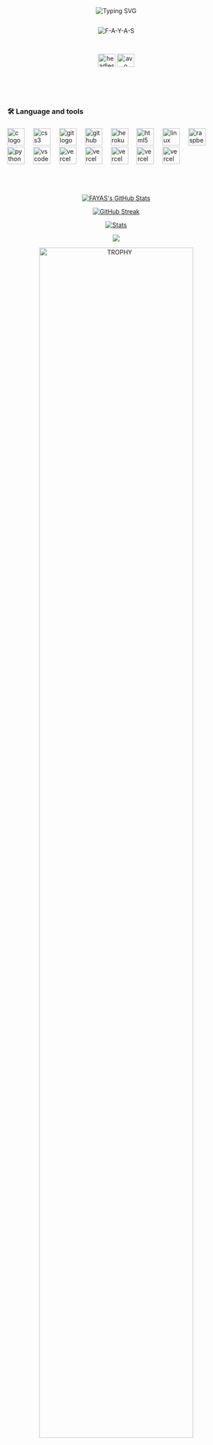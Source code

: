 <div align="center">
    <img
        src="https://readme-typing-svg.herokuapp.com?font=GlossAndBloom&size=30&duration=4997&color=993300&background=FF673200&center=true&vCenter=true&lines=HEY+BUDDY;FAYAS+HERE!"
            alt="Typing SVG"
        /
        >
    </a>
</p>
</div>


<h2 align="center"></h2>

<p align="center"> <img src="https://komarev.com/ghpvc/?username=F-A-Y-A-S&label=Profile%20views&color=0e75b6&style=flat" alt="F-A-Y-A-S" /> </p>

<br>

<p align="center">
<a href="https://www.instagram.com/the.arthur._" target="blank"><img align="center" src="https://raw.githubusercontent.com/rahuldkjain/github-profile-readme-generator/master/src/images/icons/Social/instagram.svg" alt="headless_angels.exo" height="30" width="40" /></a>
<a href="https://wa.me/917994328116" target="blank"><img align="center" src="https://raw.githubusercontent.com/rahuldkjain/github-profile-readme-generator/master/src/images/icons/Social/whatsapp.svg" alt="avo" height="30" width="40" /></a>
</p>

    


   <br>

   </p>

 
 <BR>
<h2 align="center"></h2>




###

<h3 align="left">🛠 Language and tools</h3>

###

<div align="left">
  <img src="https://skillicons.dev/icons?i=c" height="40" alt="c logo"  />
  <img width="12" />
  <img src="https://cdn.jsdelivr.net/gh/devicons/devicon/icons/css3/css3-original.svg" height="40" alt="css3 logo"  />
  <img width="12" />
  <img src="https://skillicons.dev/icons?i=git" height="40" alt="git logo"  />
  <img width="12" />
  <img src="https://skillicons.dev/icons?i=github" height="40" alt="github logo"  />
  <img width="12" />
  <img src="https://cdn.jsdelivr.net/gh/devicons/devicon/icons/heroku/heroku-original.svg" height="40" alt="heroku logo"  />
  <img width="12" />
  <img src="https://skillicons.dev/icons?i=html" height="40" alt="html5 logo"  />
  <img width="12" />
  <img src="https://skillicons.dev/icons?i=linux" height="40" alt="linux logo"  />
  <img width="12" />
  <img src="https://skillicons.dev/icons?i=raspberrypi" height="40" alt="raspberrypi logo"  />
  <img width="12" />
  <img src="https://skillicons.dev/icons?i=py" height="40" alt="python logo"  />
  <img width="12" />
  <img src="https://skillicons.dev/icons?i=vscode" height="40" alt="vscode logo"  />
  <img width="12" />
  <img src="https://skillicons.dev/icons?i=windows" height="40" alt="vercel logo"  />
    <img width="12" />
  <img src="https://skillicons.dev/icons?i=photoshop" height="40" alt="vercel logo"  />
    <img width="12" />
  <img src="https://skillicons.dev/icons?i=googlecloud" height="40" alt="vercel logo"  />
    <img width="12" />
<img src="https://skillicons.dev/icons?i=androidstudio" height="40" alt="vercel logo"  />
    <img width="12" />
<img src="https://skillicons.dev/icons?i=ubuntu" height="40" alt="vercel logo"  />


####


<br>


<!-- 
<h2 align="center"></h2> -->


<br>


<p align="center">
  <a href="https://github.com/FAYAS"> <img  alt="FAYAS's GitHub Stats" src="https://awesome-github-stats.azurewebsites.net/user-stats/FAYASHERE?cardType=github&theme=github-dark&preferLogin=true" />  </a>



<p align="center">
  <a href="https://github.com/FAYAS">
    <img src="https://streak-stats.demolab.com?user=F-A-Y-A-S&theme=dark&background=000000" alt="GitHub Streak">
  </a>
</p>


 <p align="center">
    <a href="https://github.com/FAYAS">
        <img src="https://github-readme-activity-graph.vercel.app/graph?username=F-A-Y-A-S&theme=redical" alt="Stats">
    </a>
</p>


<p align="center"><a href="https://github.com/FAYAS"><img src="https://github-readme-stats.vercel.app/api/top-langs/?username=F-A-Y-A-S&theme=radical&layout=compact"></a></p> 

<div align=center>
  <a href="https://github.com/F-A-Y-A-S" title="Go to Source">
      <img align="center" width=84% src="https://github-profile-trophy.vercel.app/?username=F-A-Y-A-S&theme=radical&row=1&column=7&margin-h=15&margin-w=5&no-bg=true" alt="TROPHY" />
    </a>
</div>
